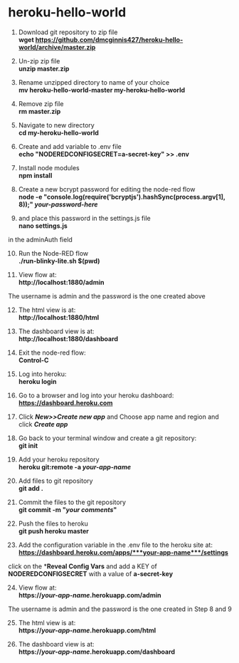 # heroku-hello-world

1) Download git repository to zip file<br>
**wget https://github.com/dmcginnis427/heroku-hello-world/archive/master.zip**

2) Un-zip zip file<br>
**unzip master.zip**

3) Rename unzipped directory to name of your choice<br>
**mv heroku-hello-world-master my-heroku-hello-world**

4) Remove zip file<br>
**rm master.zip**

5) Navigate to new directory<br>
**cd my-heroku-hello-world**

6) Create and add variable to .env file<br>
**echo "NODEREDCONFIGSECRET=a-secret-key" >> .env**

7) Install node modules<br>
**npm install**

8) Create a new bcrypt password for editing the node-red flow<br>
**node -e "console.log(require('bcryptjs').hashSync(process.argv[1], 8));" *your-password-here***

9) and place this password in the settings.js file<br>
**nano settings.js**

in the adminAuth field<br>

10) Run the Node-RED flow<br>
**./run-blinky-lite.sh $(pwd)**

11) View flow at:<br>
**http://localhost:1880/admin**

The username is admin and the password is the one created above<br>

12) The html view is at:<br>
**http://localhost:1880/html**

13) The dashboard view is at:<br>
**http://localhost:1880/dashboard**

14) Exit the node-red flow:<br>
**Control-C**

15) Log into heroku:<br>
**heroku login**

16) Go to a browser and log into your heroku dashboard:<br>
**https://dashboard.heroku.com**

17) Click ***New>>Create new app*** and Choose app name and region and click ***Create app***

18) Go back to your terminal window and create a git repository:<br>
**git init**

19) Add your heroku repository<br>
**heroku git:remote -a *your-app-name***

20) Add files to git repository<br>
**git add .**

21) Commit the files to the git repository<br>
**git commit -m "*your comments*"**

22) Push the files to heroku<br>
**git push heroku master**

23) Add the configuration variable in the .env file to the heroku site at:<br>
**https://dashboard.heroku.com/apps/***your-app-name***/settings**

click on the ***Reveal Config Vars** and add a KEY of **NODEREDCONFIGSECRET** with a value of **a-secret-key**

24) View flow at:<br>
**https://*your-app-name*.herokuapp.com/admin**

The username is admin and the password is the one created in Step 8 and 9<br>

25) The html view is at:<br>
**https://*your-app-name*.herokuapp.com/html**

26) The dashboard view is at:<br>
**https://*your-app-name*.herokuapp.com/dashboard**




